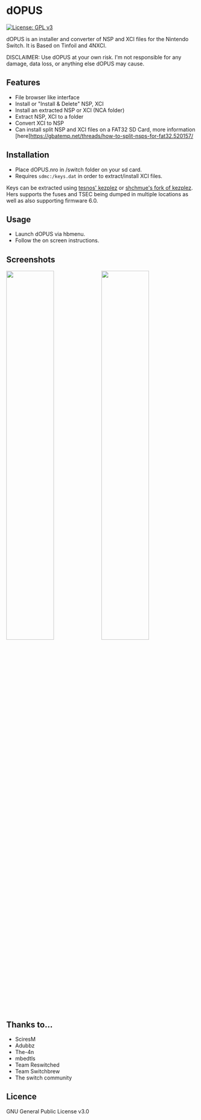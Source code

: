 # dOPUS
[![License: GPL v3](https://img.shields.io/badge/License-GPL%20v3-blue.svg)](https://www.gnu.org/licenses/gpl-3.0)

dOPUS is an installer and converter of NSP and XCI files for the Nintendo Switch. It is Based on Tinfoil and 4NXCI. 

DISCLAIMER: Use dOPUS at your own risk. I'm not responsible for any damage, data loss, or anything else dOPUS may cause.

## Features
* File browser like interface
* Install or "Install & Delete" NSP, XCI
* Install an extracted NSP or XCI (NCA folder)
* Extract NSP, XCI to a folder
* Convert XCI to NSP
* Can install split NSP and XCI files on a FAT32 SD Card, more information [here]https://gbatemp.net/threads/how-to-split-nsps-for-fat32.520157/

## Installation
* Place dOPUS.nro in /switch folder on your sd card.
* Requires `sdmc:/keys.dat` in order to extract/install XCI files. 

Keys can be extracted using [tesnos' kezplez](https://github.com/tesnos/kezplez-nx/tree/v1.0) or [shchmue's fork of kezplez](https://github.com/shchmue/kezplez-nx/releases). Hers supports the fuses and TSEC being dumped in multiple locations as well as also supporting firmware 6.0.

## Usage
* Launch dOPUS via hbmenu.
* Follow the on screen instructions.

## Screenshots
<img src="https://i.imgur.com/V5UPvrX.jpg" width="50%"><img src="https://i.imgur.com/Fv1CSnv.png" width="50%">

## Thanks to...
* SciresM
* Adubbz
* The-4n
* mbedtls
* Team Reswitched
* Team Switchbrew
* The switch community

## Licence
GNU General Public License v3.0
